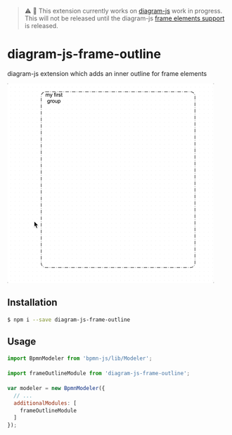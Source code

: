> :warning: :construction: This extension currently works on [diagram-js](https://github.com/bpmn-io/diagram-js) work in progress. This will not be released until the diagram-js [frame elements support](https://github.com/bpmn-io/diagram-js/pull/321) is released.

# diagram-js-frame-outline

diagram-js extension which adds an inner outline for frame elements

![gif](./resources/screencast.gif)

## Installation

```sh
$ npm i --save diagram-js-frame-outline
```

## Usage
```js
import BpmnModeler from 'bpmn-js/lib/Modeler';

import frameOutlineModule from 'diagram-js-frame-outline';

var modeler = new BpmnModeler({
  // ...
  additionalModules: [
    frameOutlineModule
  ]
});

```

